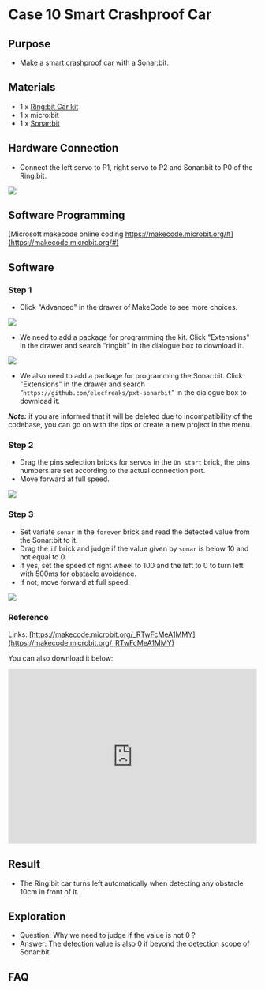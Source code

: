 # Case 10 Smart Crashproof Car

## Purpose

- Make a smart crashproof car with a Sonar:bit. 

## Materials

- 1 x [Ring:bit Car kit](https://www.elecfreaks.com/ring-bit-car-v2-for-micro-bit.html)
- 1 x micro:bit 
- 1 x [Sonar:bit](https://www.elecfreaks.com/ring-bit-car-accessories-sonar-bit-tracking-module-and-led-light-bar.html)


## Hardware Connection

- Connect the left servo to P1, right servo to P2 and Sonar:bit to P0 of the Ring:bit.

![](https://raw.githubusercontent.com/elecfreaks/learn-cn/master/microbitKit/ring_bit_v2/images/case_10_01.png)

## Software Programming

[Microsoft makecode online coding https://makecode.microbit.org/#](https://makecode.microbit.org/#)

## Software

### Step 1
- Click "Advanced" in the drawer of MakeCode to see more choices.

![](./images/2qCyzQ7.png)

- We need to add a package for programming the kit. Click "Extensions" in the drawer and search “ringbit" in the dialogue box to download it. 

![](./images/1Wq2Mov.jpg)

- We also need to add a package for programming the Sonar:bit. Click "Extensions" in the drawer and search “`https://github.com/elecfreaks/pxt-sonarbit`" in the dialogue box to download it. 

***Note:***  if you are informed that it will be deleted due to incompatibility of the codebase, you can go on with the tips or create a new project in the menu.

### Step 2

- Drag the pins selection bricks for servos in the `On start` brick, the pins numbers are set according to the actual connection port.
- Move forward at full speed.

![](https://raw.githubusercontent.com/elecfreaks/learn-cn/master/microbitKit/ring_bit_v2/images/case_10_02.png)

### Step 3

- Set variate `sonar` in the `forever` brick and read the detected value from the Sonar:bit to it. 
- Drag the `if` brick and judge if the value given by `sonar` is below 10 and not equal to 0. 
- If yes, set the speed of right wheel to 100 and the left to 0 to turn left with 500ms for obstacle avoidance. 
- If not, move forward at full speed.

![](https://raw.githubusercontent.com/elecfreaks/learn-cn/master/microbitKit/ring_bit_v2/images/case_10_03.png)

### Reference

Links: [https://makecode.microbit.org/_RTwFcMeA1MMY](https://makecode.microbit.org/_RTwFcMeA1MMY)

You can also download it below: 

<div style="position:relative;height:0;padding-bottom:70%;overflow:hidden;"><iframe style="position:absolute;top:0;left:0;width:100%;height:100%;" src="https://makecode.microbit.org/#pub:_RTwFcMeA1MMY" frameborder="0" sandbox="allow-popups allow-forms allow-scripts allow-same-origin"></iframe></div>  

## Result 


- The Ring:bit car turns left automatically when detecting any obstacle 10cm in front of it.

## Exploration


- Question: Why we need to judge if the value is not 0 ?
- Answer: The detection value is also 0 if beyond the detection scope of Sonar:bit. 

## FAQ


